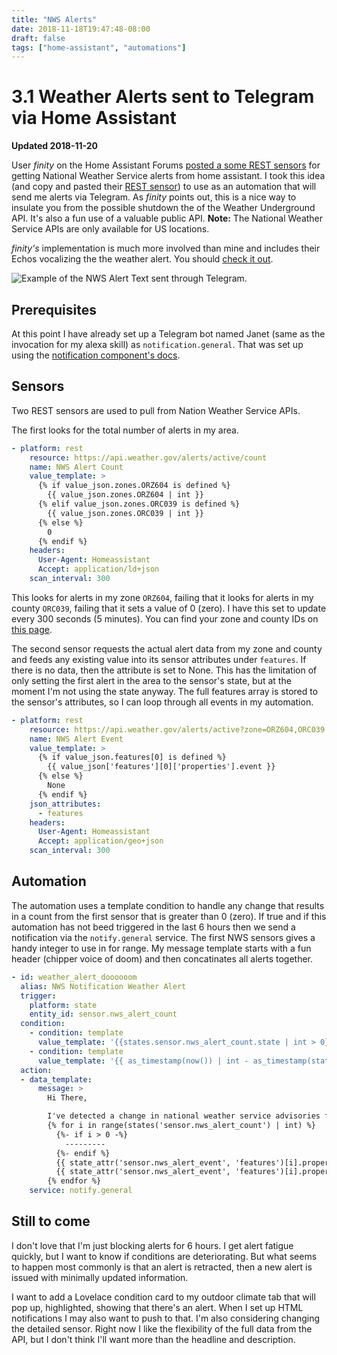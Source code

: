 ```yaml
---
title: "NWS Alerts"
date: 2018-11-18T19:47:48-08:00
draft: false
tags: ["home-assistant", "automations"]
---
```


# 3.1 Weather Alerts sent to Telegram via Home Assistant

**Updated 2018-11-20**

User _finity_ on the Home Assistant Forums [posted a some REST sensors](https://community.home-assistant.io/t/severe-weather-alerts-from-the-us-national-weather-service/71853/11) for getting National Weather Service alerts from home assistant. I took this idea (and copy and pasted their [REST sensor](https://www.home-assistant.io/components/sensor.rest/)) to use as an automation that will send me alerts via Telegram. As _finity_ points out, this is a nice way to insulate you from the possible shutdown the of the Weather Underground API. It's also a fun use of a valuable public API. **Note:** The National Weather Service APIs are only available for US locations.

_finity's_ implementation is much more involved than mine and includes their Echos vocalizing the the weather alert. You should [check it out](https://community.home-assistant.io/t/severe-weather-alerts-from-the-us-national-weather-service/71853/11).

![Example of the NWS Alert Text sent through Telegram.](/images/NWS-Alerts_1-telegram-example.png)

## Prerequisites

At this point I have already set up a Telegram bot named Janet (same as the invocation for my alexa skill)  as `notification.general`. That was set up using the [notification component's docs](https://www.home-assistant.io/components/notify.telegram/).

## Sensors

Two REST sensors are used to pull from Nation Weather Service APIs.

The first looks for the total number of alerts in my area.

```YAML
- platform: rest
    resource: https://api.weather.gov/alerts/active/count
    name: NWS Alert Count
    value_template: >
      {% if value_json.zones.ORZ604 is defined %}
        {{ value_json.zones.ORZ604 | int }}
      {% elif value_json.zones.ORC039 is defined %}
        {{ value_json.zones.ORC039 | int }}
      {% else %}
        0
      {% endif %}
    headers:
      User-Agent: Homeassistant
      Accept: application/ld+json
    scan_interval: 300
```

This looks for alerts in my zone `ORZ604`, failing that it looks for alerts in my county `ORC039`, failing that it sets a value of 0 (zero). I have this set to update every 300 seconds (5 minutes). You can find your zone and county IDs on [this page](https://alerts.weather.gov/).

The second sensor requests the actual alert data from my zone and county and feeds any existing value into its sensor attributes under `features`. If there is no data, then the attribute is set to None. This has the limitation of only setting the first alert in the area to the sensor's state, but at the moment I'm not using the state anyway. The full features array is stored to the sensor's attributes, so I can loop through all events in my automation.

```YAML
- platform: rest
    resource: https://api.weather.gov/alerts/active?zone=ORZ604,ORC039
    name: NWS Alert Event
    value_template: >
      {% if value_json.features[0] is defined %}
        {{ value_json['features'][0]['properties'].event }}
      {% else %}
        None
      {% endif %}
    json_attributes:
      - features
    headers:
      User-Agent: Homeassistant
      Accept: application/geo+json
    scan_interval: 300
```

## Automation

The automation uses a template condition to handle any change that results in a count from the first sensor that is greater than 0 (zero). If true and if this automation has not beed triggered in the last 6 hours then we send a notification via the `notify.general` service. The first NWS sensors gives a handy integer to use in for range. My message template starts with a fun header (chipper voice of doom) and then concatinates all alerts together.

```YAML
- id: weather_alert_doooooom
  alias: NWS Notification Weather Alert
  trigger:
    platform: state
    entity_id: sensor.nws_alert_count
  condition:
    - condition: template
      value_template: '{{states.sensor.nws_alert_count.state | int > 0}}'
    - condition: template
      value_template: '{{ as_timestamp(now()) | int - as_timestamp(states.automation.nws_notification_weather_alert.attributes.last_triggered) | int > 21600 }}'
  action:
  - data_template:
      message: >
        Hi There,

        I've detected a change in national weather service advisories for Eugene.
        {% for i in range(states('sensor.nws_alert_count') | int) %}
          {%- if i > 0 -%}
            ---------
          {%- endif %}
          {{ state_attr('sensor.nws_alert_event', 'features')[i].properties.headline }}
          {{ state_attr('sensor.nws_alert_event', 'features')[i].properties.description }}
        {% endfor %}
    service: notify.general
```

## Still to come

I don't love that I'm just blocking alerts for 6 hours. I get alert fatigue quickly, but I want to know if conditions are deteriorating. But what seems to happen most commonly is that an alert is retracted, then a new alert is issued with minimally updated information.

I want to add a Lovelace condition card to my outdoor climate tab that will pop up, highlighted, showing that there's an alert. When I set up HTML notifications I may also want to push to that. I'm also considering changing the detailed sensor. Right now I like the flexibility of the full data from the API, but I don't think I'll want more than the headline and description.